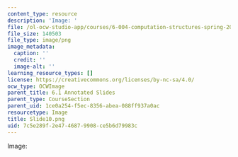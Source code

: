 ```yaml
---
content_type: resource
description: 'Image: '
file: /ol-ocw-studio-app/courses/6-004-computation-structures-spring-2017/7c5e289f2e4746879908ce5b6d79983c_Slide10.png
file_size: 140503
file_type: image/png
image_metadata:
  caption: ''
  credit: ''
  image-alt: ''
learning_resource_types: []
license: https://creativecommons.org/licenses/by-nc-sa/4.0/
ocw_type: OCWImage
parent_title: 6.1 Annotated Slides
parent_type: CourseSection
parent_uid: 1ce0a254-f5ec-8356-abea-088ff937a0ac
resourcetype: Image
title: Slide10.png
uid: 7c5e289f-2e47-4687-9908-ce5b6d79983c
---
```

Image: 